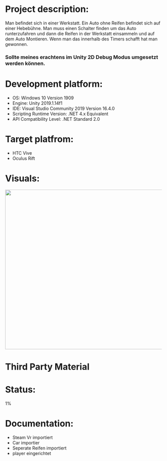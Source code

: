 # Project description:
Man befindet sich in einer Werkstatt. Ein Auto ohne Reifen befindet sich auf einer Hebebühne. 
Man muss einen Schalter finden um das Auto runterzufahren und dann die Reifen in der Werkstatt einsammeln und auf dem Auto Montieren. Wenn man das innerhalb des Timers schafft hat man gewonnen. 

### Sollte meines erachtens im Unity 2D Debug Modus umgesetzt werden können. 


# Development platform: 
- OS: Windows 10 Version 1909 
- Engine: Unity 2019.1.14f1 
- IDE: Visual Studio Community 2019 Version 16.4.0 
- Scripting Runtime Version: .NET 4.x Equivalent 
- API Compatibility Level: .NET Standard 2.0

# Target platfrom: 
- HTC Vive
- Oculus Rift


# Visuals:
<img src="img/mep_VRgame_skizze-garage.pdf" width="512">



# Third Party Material



# Status:
1%

# Documentation:
  - Steam Vr importiert
  - Car importier
  - Seperate Reifen importiert
  - player eingerichtet 
  


